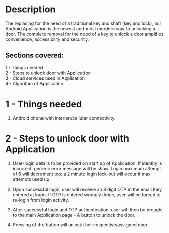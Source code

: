 # Description </br>
The replacing for the need of a traditional key and shaft (key and lock), our Android Application is the newest
and most mordern way to unlocking a door. The complete removal for the need of a key to unlock a door
amplifies convenience, accessibility and security. </br>

## Sections covered: 
1 - Things needed </br>
2 - Steps to unlock door with Application </br>
3 - Cloud services used in Application </br>
4 - Algorithm of Application </br>

# 1 - Things needed 
1. Android phone with internet/cellular connectivity.

# 2 -  Steps to unlock door with Application </br>
1. User-login details to be provided on start up of Application. If identity
is incorrect, generic error message will be show. Login maximum attempt of 6 will decrement too; 
a 2 minute login lock-out will occur if max attempts used up. 

2. Upon successful login, user will receive an 8 digit OTP in the email they entered at login.
If OTP is entered wrongly thrice, user will be forced to re-login from login activity. 

3. After successful login and OTP authentication, user will then be brought to the main Application page -
A button to unlock the door. 

4. Pressing of the button will unlock their respective/assigned door.  

